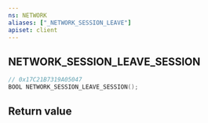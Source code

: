 ```yaml
---
ns: NETWORK
aliases: ["_NETWORK_SESSION_LEAVE"]
apiset: client
---
```

## NETWORK_SESSION_LEAVE_SESSION

```c
// 0x17C21B7319A05047
BOOL NETWORK_SESSION_LEAVE_SESSION();
```



## Return value